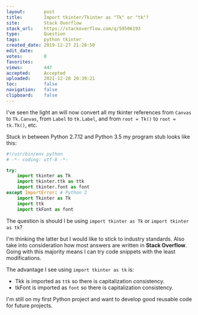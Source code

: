 ```yaml
---
layout:       post
title:        Import tkinter/Tkinter as "Tk" or "tk"?
site:         Stack Overflow
stack_url:    https://stackoverflow.com/q/59506193
type:         Question
tags:         python tkinter
created_date: 2019-12-27 21:28:50
edit_date:    
votes:        0
favorites:    
views:        447
accepted:     Accepted
uploaded:     2021-12-28 20:39:21
toc:          false
navigation:   false
clipboard:    false
---
```


I've seen the light an will now convert all my tkinter references from `Canvas` to `Tk.Canvas`, from `Label` to `tk.Label`, and from `root = Tk()` to `root = tk.Tk()`, etc.

Stuck in between Python 2.7.12 and Python 3.5 my program stub looks like this:

``` python
#!/usr/bin/env python
# -*- coding: utf-8 -*-

try:
    import tkinter as Tk
    import tkinter.ttk as ttk
    import tkinter.font as font
except ImportError: # Python 2
    import Tkinter as Tk
    import ttk
    import tkFont as font
```

The question is should I be using `import tkinter as Tk` or `import tkinter as tk`?

I'm thinking the latter but I would like to stick to industry standards. Also take into consideration how most answers are written in **Stack Overflow**. Going with this majority means I can try code snippets with the least modifications.

The advantage I see using `import tkinter as tk` is:

- Tkk is imported as `ttk` so there is capitalization consistency.
- tkFont is imported as `font` so there is capitalization consistency.

I'm still on my first Python project and want to develop good reusable code for future projects.
